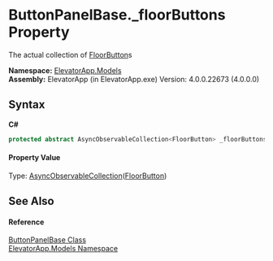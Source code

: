 # ButtonPanelBase._floorButtons Property 
 

The actual collection of <a href="T_ElevatorApp_Models_FloorButton">FloorButton</a>s

**Namespace:**&nbsp;<a href="N_ElevatorApp_Models">ElevatorApp.Models</a><br />**Assembly:**&nbsp;ElevatorApp (in ElevatorApp.exe) Version: 4.0.0.22673 (4.0.0.0)

## Syntax

**C#**<br />
``` C#
protected abstract AsyncObservableCollection<FloorButton> _floorButtons { get; }
```


#### Property Value
Type: <a href="T_ElevatorApp_Util_AsyncObservableCollection_1">AsyncObservableCollection</a>(<a href="T_ElevatorApp_Models_FloorButton">FloorButton</a>)

## See Also


#### Reference
<a href="T_ElevatorApp_Models_ButtonPanelBase">ButtonPanelBase Class</a><br /><a href="N_ElevatorApp_Models">ElevatorApp.Models Namespace</a><br />